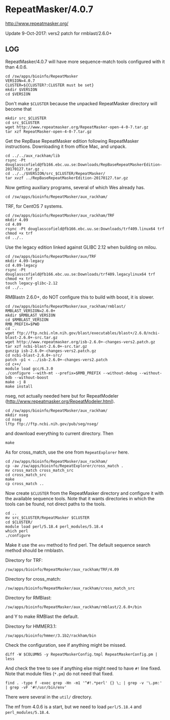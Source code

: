 RepeatMasker/4.0.7
==================

<http://www.repeatmasker.org/>

Update 9-Oct-2017: vers2 patch for rmblast/2.6.0+

LOG
---

RepeatMasker/4.0.7 will have more sequence-match tools configured with it than 4.0.6.

    cd /sw/apps/bioinfo/RepeatMasker
    VERSION=4.0.7
    CLUSTER=${CLUSTER?:CLUSTER must be set}
    mkdir $VERSION
    cd $VERSION

Don't make `$CLUSTER` because the unpacked RepeatMasker directory will become that

    mkdir src_$CLUSTER
    cd src_$CLUSTER
    wget http://www.repeatmasker.org/RepeatMasker-open-4-0-7.tar.gz
    tar xzf RepeatMasker-open-4-0-7.tar.gz 

Get the RepBase RepeatMasker edition following RepeatMasker instructions.
Downloading it from office Mac, and unpack.

    cd ../../aux_rackham/lib
    rsync -Pt douglasscofield@fb166.ebc.uu.se:Downloads/RepBaseRepeatMaskerEdition-20170127.tar.gz .
    cd ../../$VERSION/src_$CLUSTER/RepeatMasker/
    tar xvzf ../RepBaseRepeatMaskerEdition-20170127.tar.gz 

Now getting auxiliary programs, several of which Wes already has.

    cd /sw/apps/bioinfo/RepeatMasker/aux_rackham/

TRF, for CentOS 7 systems.

    cd /sw/apps/bioinfo/RepeatMasker/aux_rackham/TRF
    mkdir 4.09
    cd 4.09
    rsync -Pt douglasscofield@fb166.ebc.uu.se:Downloads/trf409.linux64 trf
    chmod +x trf
    cd ../..

Use the legacy edition linked against GLIBC 2.12 when building on milou.

    cd /sw/apps/bioinfo/RepeatMasker/aux/TRF
    mkdir 4.09-legacy
    cd 4.09-legacy
    rsync -Pt douglasscofield@fb166.ebc.uu.se:Downloads/trf409.legacylinux64 trf
    chmod +x trf
    touch legacy-glibc-2.12
    cd ../..

RMBlastn 2.6.0+, do NOT configure this to build with boost, it is slower.

    cd /sw/apps/bioinfo/RepeatMasker/aux_rackham/rmblast/
    RMBLAST_VERSION=2.6.0+
    mkdir $RMBLAST_VERSION
    cd $RMBLAST_VERSION
    RMB_PREFIX=$PWD
    cd ..
    wget ftp://ftp.ncbi.nlm.nih.gov/blast/executables/blast+/2.6.0/ncbi-blast-2.6.0+-src.tar.gz
    wget http://www.repeatmasker.org/isb-2.6.0+-changes-vers2.patch.gz
    tar xzf ncbi-blast-2.6.0+-src.tar.gz 
    gunzip isb-2.6.0+-changes-vers2.patch.gz 
    cd ncbi-blast-2.6.0+-src/
    patch -p1 < ../isb-2.6.0+-changes-vers2.patch
    cd c++/
    module load gcc/6.3.0
    ./configure --with-mt --prefix=$RMB_PREFIX --without-debug --without-bdb --without-boost
    make -j 8
    make install

nseg, not actually needed here but for RepeatModeler (<http://www.repeatmasker.org/RepeatModeler.html>).

    cd /sw/apps/bioinfo/RepeatMasker/aux_rackham/
    mkdir nseg
    cd nseg
    lftp ftp://ftp.ncbi.nih.gov/pub/seg/nseg/

and download everything to current directory.  Then

    make

As for cross_match, use the one from `RepeatExplorer` here.

    cd /sw/apps/bioinfo/RepeatMasker/aux_rackham/
    cp -av /sw/apps/bioinfo/RepeatExplorer/cross_match .
    mv cross_match cross_match_src
    cd cross_match_src
    make
    cp cross_match ..

Now create `$CLUSTER` from the RepeatMasker directory and configure it with the
available sequence tools.  Note that it wants directories in which the tools can
be found, not direct paths to the tools.

    cd ..
    mv src_$CLUSTER/RepeatMasker $CLUSTER
    cd $CLUSTER/
    module load perl/5.18.4 perl_modules/5.18.4
    which perl
    ./configure 

Make it use the `env` method to find perl.  The default sequence search method
should be rmblastn.

Directory for TRF:

    /sw/apps/bioinfo/RepeatMasker/aux_rackham/TRF/4.09

Directory for cross_match:

    /sw/apps/bioinfo/RepeatMasker/aux_rackham/cross_match_src

Directory for RMBlast:

    /sw/apps/bioinfo/RepeatMasker/aux_rackham/rmblast/2.6.0+/bin

and Y to make RMBlast the default.

Directory for HMMER3.1:

    /sw/apps/bioinfo/hmmer/3.1b2/rackham/bin


Check the configuration, see if anything might be missed.

    diff -W $COLUMNS -y RepeatMaskerConfig.tmpl RepeatMaskerConfig.pm | less

And check the tree to see if anything else might need to have `#!` line fixed.
Note that module files (`*.pm`) do not need that fixed.

    find . -type f -exec grep -Hn -m1 '^#!.*perl' {} \; | grep -v '\.pm:' | grep -vF '#!/usr/bin/env'

There were several in the `util/` directory.

The mf from 4.0.6 is a start, but we need to load `perl/5.18.4` and `perl_modules/5.18.4`.

